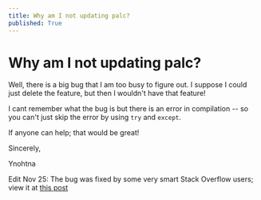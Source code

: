```yaml
---
title: Why am I not updating palc?
published: True
---
```

# Why am I not updating palc?

Well, there is a big bug that I am too busy to figure out. I suppose I could just delete the feature, but then I wouldn't have that feature!

I cant remember what the bug is but there is an error in compilation -- so you can't just skip the error by using `try` and `except`.

If anyone can help; that would be great!

Sincerely, 

Ynohtna


Edit Nov 25: The bug was fixed by some very smart Stack Overflow users; view it at [this post](https://stackoverflow.com/questions/59033486/python-syntax-error-when-setting-variable)
